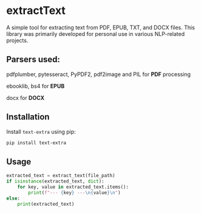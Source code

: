 # extractText


A simple tool for extracting text from PDF, EPUB, TXT, and DOCX files. This library was primarily developed for personal use in various NLP-related projects.

## Parsers used:

pdfplumber, pytesseract, PyPDF2, pdf2image and PIL for **PDF** processing

ebooklib, bs4 for **EPUB**

docx for **DOCX**






## Installation

Install `text-extra` using pip:

```sh
pip install text-extra
```
## Usage
```py
extracted_text = extract_text(file_path)
if isinstance(extracted_text, dict):
    for key, value in extracted_text.items():
        print(f"--- {key} ---\n{value}\n")
else:
    print(extracted_text)
